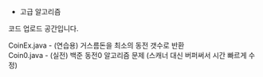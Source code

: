 * 고급 알고리즘

코드 업로드 공간입니다.

CoinEx.java - (연습용) 거스름돈을 최소의 동전 갯수로 반환 <br>
Coin0.java  - (실전) 백준 동전0 알고리즘 문제 (스캐너 대신 버퍼써서 시간 빠르게 수정)
